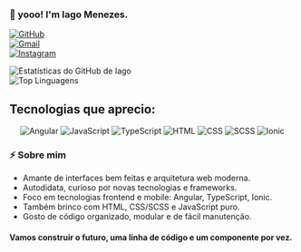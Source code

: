 ### 👋 yooo! I'm Iago Menezes. 

[![GitHub](https://img.shields.io/badge/GitHub-181717?style=for-the-badge&logo=github&logoColor=white)](https://github.com/IagoMenezes555)  
[![Gmail](https://img.shields.io/badge/Gmail-D14836?style=for-the-badge&logo=gmail&logoColor=white)](mailto:iagomenezes555@gmail.com)  
[![Instagram](https://img.shields.io/badge/Instagram-E4405F?style=for-the-badge&logo=instagram&logoColor=white)](https://instagram.com/iagomenezes37)

![Estatísticas do GitHub de Iago](https://github-readme-stats.vercel.app/api?username=IagoMenezes555&show_icons=true&theme=radical)  
![Top Linguagens](https://github-readme-stats.vercel.app/api/top-langs/?username=IagoMenezes555&layout=compact&theme=radical)

## Tecnologias que aprecio:

<div align="center">
  <img alt="Angular" src="https://img.shields.io/badge/Angular-DD0031?style=for-the-badge&logo=angular&logoColor=white" />
  <img alt="JavaScript" src="https://img.shields.io/badge/JavaScript-F7DF1E?style=for-the-badge&logo=javascript&logoColor=black" />
  <img alt="TypeScript" src="https://img.shields.io/badge/TypeScript-3178C6?style=for-the-badge&logo=typescript&logoColor=white" />
  <img alt="HTML" src="https://img.shields.io/badge/HTML5-E34F26?style=for-the-badge&logo=html5&logoColor=white" />
  <img alt="CSS" src="https://img.shields.io/badge/CSS3-1572B6?style=for-the-badge&logo=css3&logoColor=white" />
  <img alt="SCSS" src="https://img.shields.io/badge/SCSS-CC6699?style=for-the-badge&logo=sass&logoColor=white" />
  <img alt="Ionic" src="https://img.shields.io/badge/Ionic-3880FF?style=for-the-badge&logo=ionic&logoColor=white" />
</div>


### ⚡ Sobre mim

- Amante de interfaces bem feitas e arquitetura web moderna.  
- Autodidata, curioso por novas tecnologias e frameworks.  
- Foco em tecnologias frontend e mobile: Angular, TypeScript, Ionic.  
- Também brinco com HTML, CSS/SCSS e JavaScript puro.  
- Gosto de código organizado, modular e de fácil manutenção.

#### Vamos construir o futuro, uma linha de código e um componente por vez.

